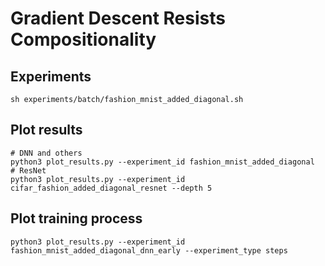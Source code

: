 # Gradient Descent Resists Compositionality

## Experiments
    sh experiments/batch/fashion_mnist_added_diagonal.sh

## Plot results
    # DNN and others
    python3 plot_results.py --experiment_id fashion_mnist_added_diagonal
    # ResNet
    python3 plot_results.py --experiment_id cifar_fashion_added_diagonal_resnet --depth 5

## Plot training process
    python3 plot_results.py --experiment_id fashion_mnist_added_diagonal_dnn_early --experiment_type steps
